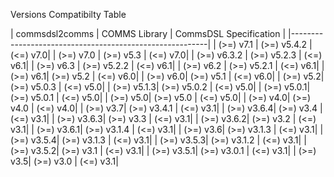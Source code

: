 Versions Compatibilty Table

| commsdsl2comms | COMMS Library | CommsDSL Specification |
|---------------------------------------------------------|
| (>=) v7.1 | (>=) v5.4.2 | (<=) v7.0|
| (>=) v7.0 | (>=) v5.3 | (<=) v7.0|
| (>=) v6.3.2 | (>=) v5.2.3 | (<=) v6.1|
| (>=) v6.3 | (>=) v5.2.2 | (<=) v6.1|
| (>=) v6.2 | (>=) v5.2.1 | (<=) v6.1|
| (>=) v6.1| (>=) v5.2 | (<=) v6.0|
| (>=) v6.0| (>=) v5.1 | (<=) v6.0|
| (>=) v5.2| (>=) v5.0.3 | (<=) v5.0|
| (>=) v5.1.3| (>=) v5.0.2 | (<=) v5.0|
| (>=) v5.0.1| (>=) v5.0.1 | (<=) v5.0|
| (>=) v5.0| (>=) v5.0 | (<=) v5.0|
| (>=) v4.0| (>=) v4.0 | (<=) v4.0|
| (>=) v3.7| (>=) v3.4.1 | (<=) v3.1|
| (>=) v3.6.4| (>=) v3.4 | (<=) v3.1|
| (>=) v3.6.3| (>=) v3.3 | (<=) v3.1|
| (>=) v3.6.2| (>=) v3.2 | (<=) v3.1|
| (>=) v3.6.1| (>=) v3.1.4 | (<=) v3.1|
| (>=) v3.6| (>=) v3.1.3 | (<=) v3.1|
| (>=) v3.5.4| (>=) v3.1.3 | (<=) v3.1|
| (>=) v3.5.3| (>=) v3.1.2 | (<=) v3.1|
| (>=) v3.5.2| (>=) v3.1 | (<=) v3.1|
| (>=) v3.5.1| (>=) v3.0.1 | (<=) v3.1|
| (>=) v3.5| (>=) v3.0 | (<=) v3.1|

